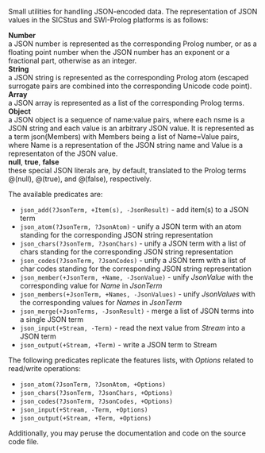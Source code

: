 Small utilities for handling JSON-encoded data. The representation of JSON values in the SICStus and SWI-Prolog platforms is as follows:

**Number**  
a JSON number is represented as the corresponding Prolog number, or as a floating point number when the JSON number has an exponent or a fractional part, otherwise as an integer.  
**String**  
a JSON string is represented as the corresponding Prolog atom (escaped surrogate pairs are combined into the corresponding Unicode code point).  
**Array**  
a JSON array is represented as a list of the corresponding Prolog terms.  
**Object**  
a JSON object is a sequence of name:value pairs, where each nsme is a JSON string and each value is an arbitrary JSON value. It is represented as a term json(Members) with Members being a list of Name=Value pairs, where Name is a representation of the JSON string name and Value is a representaton of the JSON value.  
**null**, **true**, **false**  
these special JSON literals are, by default, translated to the Prolog terms @(null), @(true), and @(false), respectively.  

The available predicates are:

- `json_add(?JsonTerm, +Item(s), -JsonResult)` - add item(s) to a JSON term
- `json_atom(?JsonTerm, ?JsonAtom)` - unify a JSON term with an atom standing for the corresponding JSON string representation
- `json_chars(?JsonTerm, ?JsonChars)` - unify a JSON term with a list of chars standing for the corresponding JSON string representation
- `json_codes(?JsonTerm, ?JsonCodes)` - unify a JSON term with a list of char codes standing for the corresponding JSON string representation
- `json_member(+JsonTerm, +Name, -JsonValue)` - unify *JsonValue* with the corresponding value for *Name* in *JsonTerm*
- `json_members(+JsonTerm, +Names, -JsonValues)` - unify *JsonValues* with the corresponding values for *Names* in *JsonTerm*
- `json_merge(+JsonTerms, -JsonResult)` -  merge a list of JSON terms into a single JSON term
- `json_input(+Stream, -Term)` - read the next value from *Stream* into a JSON term
- `json_output(+Stream, +Term)` - write a JSON term to Stream

The following predicates replicate the features lists, with *Options* related to read/write operations:
- `json_atom(?JsonTerm, ?JsonAtom, +Options)`
- `json_chars(?JsonTerm, ?JsonChars, +Options)`
- `json_codes(?JsonTerm, ?JsonCodes, +Options)`
- `json_input(+Stream, -Term, +Options)`
- `json_output(+Stream, +Term, +Options)`

Additionally, you may peruse the documentation and code on the source code file.